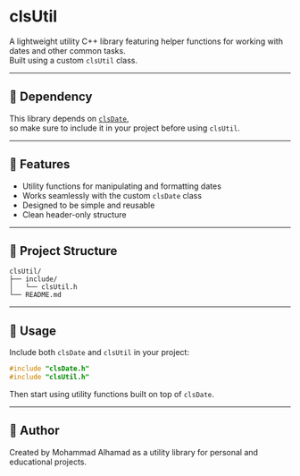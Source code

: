 # clsUtil

A lightweight utility C++ library featuring helper functions for working with dates and other common tasks.  
Built using a custom `clsUtil` class.

---

## 🔗 Dependency

This library depends on [`clsDate`](https://github.com/YourUsername/clsDate),  
so make sure to include it in your project before using `clsUtil`.

---

## 🔧 Features

- Utility functions for manipulating and formatting dates  
- Works seamlessly with the custom `clsDate` class  
- Designed to be simple and reusable  
- Clean header-only structure

---

## 📁 Project Structure

```
clsUtil/
├── include/
│   └── clsUtil.h
└── README.md
```

---

## 📌 Usage

Include both `clsDate` and `clsUtil` in your project:

```cpp
#include "clsDate.h"
#include "clsUtil.h"
```

Then start using utility functions built on top of `clsDate`.

---

## 👤 Author

Created by Mohammad Alhamad as a utility library for personal and educational projects.